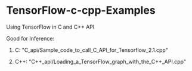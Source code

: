 # TensorFlow-c-cpp-Examples
Using TensorFlow in C and C++ API

Good for Inference:
1. C:
"C_api/Sample_code_to_call_C_API_for_Tensorflow_2.1.cpp"

2. C++:
"C++_api/Loading_a_TensorFlow_graph_with_the_C++_API.cpp"
